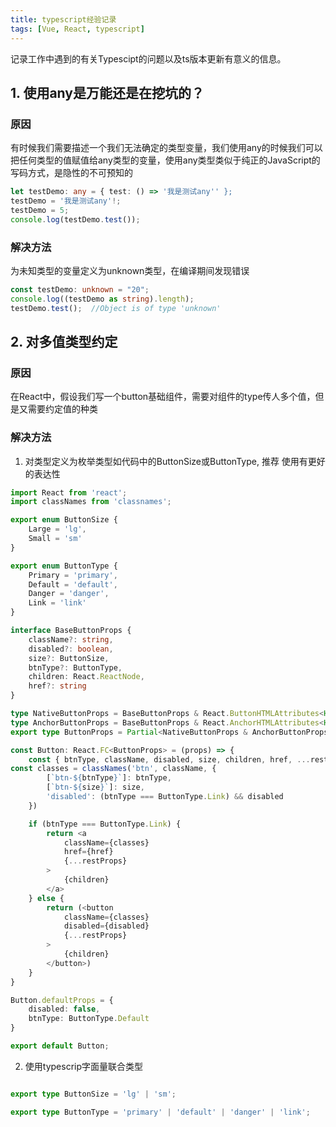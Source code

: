 ```yaml
---
title: typescript经验记录
tags: [Vue, React, typescript]
---
```


记录工作中遇到的有关Typescipt的问题以及ts版本更新有意义的信息。

## 1. 使用any是万能还是在挖坑的？
### 原因
有时候我们需要描述一个我们无法确定的类型变量，我们使用any的时候我们可以把任何类型的值赋值给any类型的变量，使用any类型类似于纯正的JavaScript的写码方式，是隐性的不可预知的
```typescript
let testDemo: any = { test: () => '我是测试any'' };
testDemo = '我是测试any'!;
testDemo = 5;
console.log(testDemo.test());
```

### 解决方法
为未知类型的变量定义为unknown类型，在编译期间发现错误

```typescript
const testDemo: unknown = "20";
console.log((testDemo as string).length);
testDemo.test();  //Object is of type 'unknown'
```

## 2. 对多值类型约定
### 原因
在React中，假设我们写一个button基础组件，需要对组件的type传人多个值，但是又需要约定值的种类

### 解决方法
1. 对类型定义为枚举类型如代码中的ButtonSize或ButtonType, 推荐 使用有更好的表达性

```typescript
import React from 'react';
import classNames from 'classnames';

export enum ButtonSize {
    Large = 'lg',
    Small = 'sm'
}

export enum ButtonType {
    Primary = 'primary',
    Default = 'default',
    Danger = 'danger',
    Link = 'link'
}

interface BaseButtonProps {
    className?: string,
    disabled?: boolean,
    size?: ButtonSize,
    btnType?: ButtonType,
    children: React.ReactNode,
    href?: string
}

type NativeButtonProps = BaseButtonProps & React.ButtonHTMLAttributes<HTMLElement>;
type AnchorButtonProps = BaseButtonProps & React.AnchorHTMLAttributes<HTMLElement>;
export type ButtonProps = Partial<NativeButtonProps & AnchorButtonProps>;

const Button: React.FC<ButtonProps> = (props) => {
    const { btnType, className, disabled, size, children, href, ...restProps } = props;
const classes = classNames('btn', className, {
        [`btn-${btnType}`]: btnType,
        [`btn-${size}`]: size,
        'disabled': (btnType === ButtonType.Link) && disabled
    })

    if (btnType === ButtonType.Link) {
        return <a
            className={classes}
            href={href}
            {...restProps}
        >
            {children}
        </a>
    } else {
        return (<button
            className={classes}
            disabled={disabled}
            {...restProps}
        >
            {children}
        </button>)
    }
}

Button.defaultProps = {
    disabled: false,
    btnType: ButtonType.Default
}

export default Button;
```

2.  使用typescrip字面量联合类型
``` typescript

export type ButtonSize = 'lg' | 'sm';

export type ButtonType = 'primary' | 'default' | 'danger' | 'link';
```
